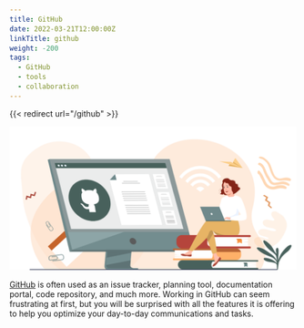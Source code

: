 ```yaml
---
title: GitHub
date: 2022-03-21T12:00:00Z
linkTitle: github
weight: -200
tags:
  - GitHub
  - tools
  - collaboration
---
```


{{< redirect url="/github" >}}

![GitHub](/img/github/github.png)

[GitHub](https://github.com/) is often used as an issue tracker, planning tool, documentation portal, code repository, and much more. Working in GitHub can seem frustrating at first, but you will be surprised with all the features it is offering to help you optimize your day-to-day communications and tasks.